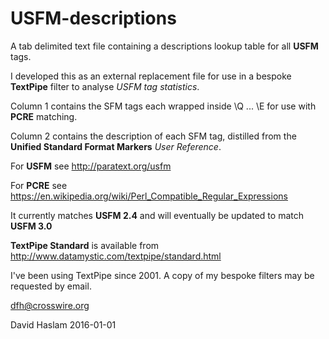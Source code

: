 # USFM-descriptions

A tab delimited text file containing a descriptions lookup table for all **USFM** tags.

I developed this as an external replacement file for use in a bespoke **TextPipe** filter to analyse _USFM tag statistics_.

Column 1 contains the SFM tags each wrapped inside \Q ... \E for use with **PCRE** matching.

Column 2 contains the description of each SFM tag, distilled from the **Unified Standard Format Markers** _User Reference_.

For **USFM** see http://paratext.org/usfm

For **PCRE** see https://en.wikipedia.org/wiki/Perl_Compatible_Regular_Expressions

It currently matches **USFM 2.4** and will eventually be updated to match **USFM 3.0**

**TextPipe Standard** is available from http://www.datamystic.com/textpipe/standard.html

I've been using TextPipe since 2001. A copy of my bespoke filters may be requested by email.

dfh@crosswire.org

David Haslam 2016-01-01
